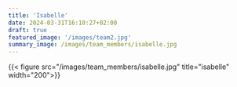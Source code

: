 ```yaml
---
title: 'Isabelle'
date: 2024-03-31T16:10:27+02:00
draft: true
featured_image: '/images/team2.jpg'
summary_image: /images/team_members/isabelle.jpg
---
```


 {{< figure src="/images/team_members/isabelle.jpg" title="isabelle" width="200">}} 
